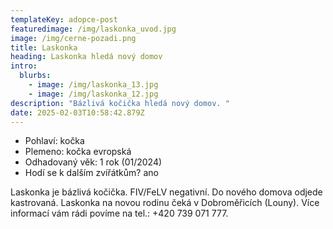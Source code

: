 ```yaml
---
templateKey: adopce-post
featuredimage: /img/laskonka_uvod.jpg
image: /img/cerne-pozadi.png
title: Laskonka
heading: Laskonka hledá nový domov
intro:
  blurbs:
    - image: /img/laskonka_13.jpg
    - image: /img/laskonka_12.jpg
description: "Bázlivá kočička hledá nový domov. "
date: 2025-02-03T10:58:42.879Z
---
```

* P﻿ohlaví: kočka 
* P﻿lemeno: kočka evropská
* O﻿dhadovaný věk: 1 rok (01/2024)
* H﻿odí se k dalším zvířátkům? ano

L﻿askonka je bázlivá kočička. FIV/FeLV negativní. Do nového domova odjede kastrovaná. Laskonka na novou rodinu čeká v Dobroměřicích (Louny). Více informací vám rádi povíme na tel.: +420 739 071 777.